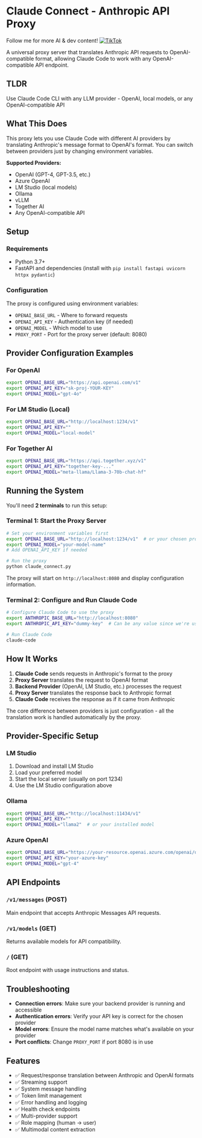 # Claude Connect - Anthropic API Proxy

Follow me for more AI & dev content!
[![TikTok](https://img.shields.io/badge/TikTok-@vibinwiththechef-ff0050?logo=tiktok&logoColor=white)](https://www.tiktok.com/@vibinwiththechef)

A universal proxy server that translates Anthropic API requests to OpenAI-compatible format, allowing Claude Code to work with any OpenAI-compatible API endpoint.

## TLDR

Use Claude Code CLI with any LLM provider - OpenAI, local models, or any OpenAI-compatible API

## What This Does

This proxy lets you use Claude Code with different AI providers by translating Anthropic's message format to OpenAI's format. You can switch between providers just by changing environment variables.

**Supported Providers:**

- OpenAI (GPT-4, GPT-3.5, etc.)
- Azure OpenAI
- LM Studio (local models)
- Ollama
- vLLM
- Together AI
- Any OpenAI-compatible API

## Setup

### Requirements

- Python 3.7+
- FastAPI and dependencies (install with `pip install fastapi uvicorn httpx pydantic`)

### Configuration

The proxy is configured using environment variables:

- `OPENAI_BASE_URL` - Where to forward requests
- `OPENAI_API_KEY` - Authentication key (if needed)
- `OPENAI_MODEL` - Which model to use
- `PROXY_PORT` - Port for the proxy server (default: 8080)

## Provider Configuration Examples

### For OpenAI

```bash
export OPENAI_BASE_URL="https://api.openai.com/v1"
export OPENAI_API_KEY="sk-proj-YOUR-KEY"
export OPENAI_MODEL="gpt-4o"
```

### For LM Studio (Local)

```bash
export OPENAI_BASE_URL="http://localhost:1234/v1"
export OPENAI_API_KEY=""
export OPENAI_MODEL="local-model"
```

### For Together AI

```bash
export OPENAI_BASE_URL="https://api.together.xyz/v1"
export OPENAI_API_KEY="together-key-..."
export OPENAI_MODEL="meta-llama/Llama-3-70b-chat-hf"
```

## Running the System

You'll need **2 terminals** to run this setup:

### Terminal 1: Start the Proxy Server

```bash
# Set your environment variables first
export OPENAI_BASE_URL="http://localhost:1234/v1"  # or your chosen provider
export OPENAI_MODEL="your-model-name"
# Add OPENAI_API_KEY if needed

# Run the proxy
python claude_connect.py
```

The proxy will start on `http://localhost:8080` and display configuration information.

### Terminal 2: Configure and Run Claude Code

```bash
# Configure Claude Code to use the proxy
export ANTHROPIC_BASE_URL="http://localhost:8080"
export ANTHROPIC_API_KEY="dummy-key"  # Can be any value since we're using the proxy

# Run Claude Code
claude-code
```

## How It Works

1. **Claude Code** sends requests in Anthropic's format to the proxy
2. **Proxy Server** translates the request to OpenAI format
3. **Backend Provider** (OpenAI, LM Studio, etc.) processes the request
4. **Proxy Server** translates the response back to Anthropic format
5. **Claude Code** receives the response as if it came from Anthropic

The core difference between providers is just configuration - all the translation work is handled automatically by the proxy.

## Provider-Specific Setup

### LM Studio

1. Download and install LM Studio
2. Load your preferred model
3. Start the local server (usually on port 1234)
4. Use the LM Studio configuration above

### Ollama

```bash
export OPENAI_BASE_URL="http://localhost:11434/v1"
export OPENAI_API_KEY=""
export OPENAI_MODEL="llama2"  # or your installed model
```

### Azure OpenAI

```bash
export OPENAI_BASE_URL="https://your-resource.openai.azure.com/openai/deployments/your-deployment"
export OPENAI_API_KEY="your-azure-key"
export OPENAI_MODEL="gpt-4"
```

## API Endpoints

### `/v1/messages` (POST)

Main endpoint that accepts Anthropic Messages API requests.

### `/v1/models` (GET)

Returns available models for API compatibility.

### `/` (GET)

Root endpoint with usage instructions and status.

## Troubleshooting

- **Connection errors**: Make sure your backend provider is running and accessible
- **Authentication errors**: Verify your API key is correct for the chosen provider
- **Model errors**: Ensure the model name matches what's available on your provider
- **Port conflicts**: Change `PROXY_PORT` if port 8080 is in use

## Features

- ✅ Request/response translation between Anthropic and OpenAI formats
- ✅ Streaming support
- ✅ System message handling
- ✅ Token limit management
- ✅ Error handling and logging
- ✅ Health check endpoints
- ✅ Multi-provider support
- ✅ Role mapping (human → user)
- ✅ Multimodal content extraction
